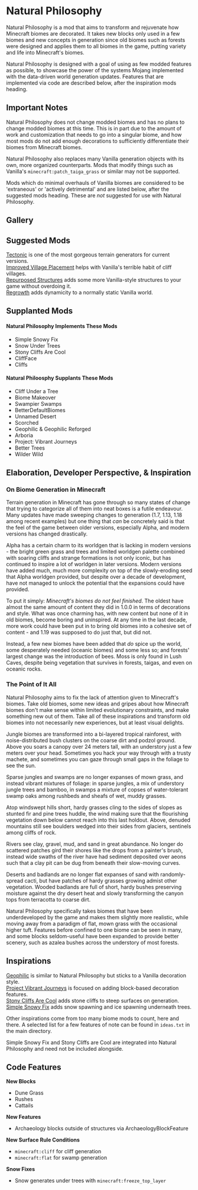 # Natural Philosophy

Natural Philosophy is a mod that aims to transform and rejuvenate how Minecraft biomes are decorated. It takes new blocks only used in a few biomes and new concepts in generation since old biomes such as forests were designed and applies them to all biomes in the game, putting variety and life into Minecraft's biomes.

Natural Philosophy is designed with a goal of using as few modded features as possible, to showcase the power of the systems Mojang implemented with the data-driven world generation updates. Features that are implemented via code are described below, after the inspiration mods heading. 

## Important Notes

Natural Philosophy does not change modded biomes and has no plans to change modded biomes at this time. This is in part due to the amount of work and customization that needs to go into a singular biome, and how most mods do not add enough decorations to sufficiently differentiate their biomes from Minecraft biomes.

Natural Philosophy also replaces many Vanilla generation objects with its own, more organized counterparts. Mods that modify things such as Vanilla's `minecraft:patch_taiga_grass` or similar may not be supported.

Mods which do minimal overhauls of Vanilla biomes are considered to be 'extraneous' or 'actively detrimental' and are listed below, after the suggested mods heading. These are _not_ suggested for use with Natural Philosophy.

## Gallery

## Suggested Mods

[Tectonic](https://modrinth.com/datapack/tectonic) is one of the most gorgeous terrain generators for current versions.  
[Improved Village Placement](https://modrinth.com/mod/improved-village-placement) helps with Vanilla's terrible habit of cliff villages.  
[Repurposed Structures](https://modrinth.com/mod/repurposed-structures-forge) adds some more Vanilla-style structures to your game without overdoing it.    
[Regrowth](https://modrinth.com/mod/regrowth) adds dynamicity to a normally static Vanilla world.

## Supplanted Mods

#### Natural Philosophy Implements These Mods

 - Simple Snowy Fix
 - Snow Under Trees
 - Stony Cliffs Are Cool
 - CliffFace
 - Cliffs

#### Natural Philoosphy Supplants These Mods


 - Cliff Under a Tree
 - Biome Makeover
 - Swampier Swamps
 - BetterDefaultBiomes
 - Unnamed Desert
 - Scorched
 - Geophilic & Geophilic Reforged
 - Arboria
 - Project: Vibrant Journeys
 - Better Trees
 - Wilder Wild

## Elaboration, Developer Perspective, & Inspiration

### On Biome Generation in Minecraft

Terrain generation in Minecraft has gone through so many states of change that trying to categorize all of them into neat boxes is a futile endeavour. Many updates have made sweeping changes to generation (1.7, 1.13, 1.18 among recent examples) but one thing that _can_ be concretely said is that the feel of the game between older versions, especially Alpha, and modern versions has changed drastically. 

Alpha has a certain charm to its worldgen that is lacking in modern versions - the bright green grass and trees and limited worldgen palette combined with soaring cliffs and strange formations is not only iconic, but has continued to inspire a lot of worldgen in later versions. Modern versions have added much, much more complexity on top of the slowly-eroding seed that Alpha worldgen provided, but despite over a decade of development, have not managed to unlock the potential that the expansions could have provided.

To put it simply: _Minecraft's biomes do not feel finished_. The oldest have almost the same amount of content they did in 1.0.0 in terms of decorations and style. What was once charming has, with new content but none of it in old biomes, become boring and uninspired. At any time in the last decade, more work could have been put in to bring old biomes into a cohesive set of content - and 1.19 was supposed to do just that, but did not.

Instead, a few new biomes have been added that _do_ spice up the world, some desperately needed (oceanic biomes) and some less so; and forests' largest change was the introduction of bees. Moss is only found in Lush Caves, despite being vegetation that survives in forests, taigas, and even on oceanic rocks.

### The Point of It All

Natural Philosophy aims to fix the lack of attention given to Minecraft's biomes. Take old biomes, some new ideas and gripes about how Minecraft biomes don't make sense within limited evolutionary constraints, and make something new out of them. Take all of these inspirations and transform old biomes into not necessarily new experiences, but at least visual delights. 

Jungle biomes are transformed into a bi-layered tropical rainforest, with noise-distributed bush clusters on the coarse dirt and podzol ground. Above you soars a canopy over 24 meters tall, with an understory just a few meters over your head. Sometimes you hack your way through with a trusty machete, and sometimes you can gaze through small gaps in the foliage to see the sun.

Sparse jungles and swamps are no longer expanses of mown grass, and instead vibrant mixtures of foliage: in sparse jungles, a mix of understory jungle trees and bamboo, in swamps a mixture of copses of water-tolerant swamp oaks among rushbeds and sheafs of wet, muddy grasses.

Atop windswept hills short, hardy grasses cling to the sides of slopes as stunted fir and pine trees huddle, the wind making sure that the flourishing vegetation down below cannot reach into this last holdout. Above, denuded mountains still see boulders wedged into their sides from glaciers, sentinels among cliffs of rock.

Rivers see clay, gravel, mud, and sand in great abundance. No longer do scattered patches gird their shores like the drops from a painter's brush, instead wide swaths of the river have had sediment deposited over aeons such that a clay pit can be dug from beneath their slow-moving curves.

Deserts and badlands are no longer flat expanses of sand with randomly-spread cacti, but have patches of hardy grasses growing admist other vegetation. Wooded badlands are full of short, hardy bushes preserving moisture against the dry desert heat and slowly transforming the canyon tops from terracotta to coarse dirt.

Natural Philosophy specifically takes biomes that have been underdeveloped by the game and makes them slightly more realistic, while moving away from a paradigm of flat, mown grass with the occasional higher tuft. Features before confined to one biome can be seen in many, and some blocks seldom-useful have been expanded to provide better scenery, such as azalea bushes across the understory of most forests.

## Inspirations

[Geophilic](https://modrinth.com/datapack/geophilic) is similar to Natural Philosophy but sticks to a Vanilla decoration style.    
[Project Vibrant Journeys](https://www.curseforge.com/minecraft/mc-mods/project-vibrant-journeys) is focused on adding block-based decoration features.    
[Stony Cliffs Are Cool](https://modrinth.com/datapack/stony-cliffs-are-cool) adds stone cliffs to steep surfaces on generation.    
[Simple Snowy Fix](https://modrinth.com/mod/simple-snowy-fix) adds snow spawning and ice spawning underneath trees.

Other inspirations come from too many biome mods to count, here and there. A selected list for a few features of note can be found in `ideas.txt` in the main directory.

Simple Snowy Fix and Stony Cliffs are Cool are integrated into Natural Philosophy and need not be included alongside.

## Code Features

**New Blocks**
 - Dune Grass
 - Rushes
 - Cattails

**New Features**
 - Archaeology blocks outside of structures via ArchaeologyBlockFeature    

**New Surface Rule Conditions**
 - `minecraft:cliff` for cliff generation
 - `minecraft:flat` for swamp generation

**Snow Fixes**
 - Snow generates under trees with `minecraft:freeze_top_layer`
